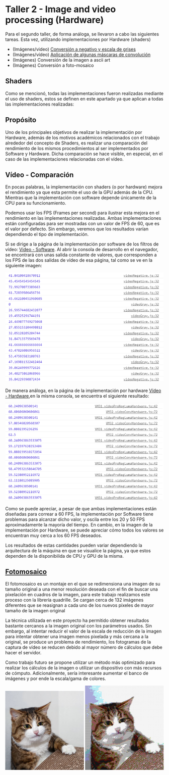 # Taller 2 - Image and video processing (Hardware)
Para el segundo taller, de forma análoga, se llevaron a cabo las siguientes tareas. Esta vez, utilizando implementaciones por Hardware (shaders)
* (Imágenes/video) [Conversión a negativo y escala de grises](/docs/workshops/imaHardware)
* (Imágenes/vídeo) [Aplicación de algunas máscaras de convolución](/docs/workshops/convoMasks)
* (Imágenes) Conversión de la imagen a ascii art
* (Imágenes) Conversión a foto-mosaico

## Shaders
Como se mencionó, todas las implementaciones fueron realizadas mediante el uso de shaders, estos se definen en este apartado ya que aplican a todas las implementaciones realizadas:

## Propósito
Uno de los principales objetivos de realizar la implementación por Hardware, además de los motivos académicos relacionados con el trabajo alrededor del concepto de Shaders, es realizar una comparación del rendimiento de los mismos procedimientos al ser implementados por Software y Hardware. Dicha comparación se hace visible, en especial, en el caso de las implementaciones relacionadas con el vídeo.

## Vídeo - Comparación
En pocas palabras, la implementación con shaders (o por hardware) mejora el rendimiento ya que esta permite el uso de la GPU además de la CPU. Mientras que la implementación con software depende únicamente de la CPU para su funcionamiento.

Podemos usar los FPS (Frames per second) para ilustrar esta mejora en el rendimiento en las implementaciones realizadas. Ambas implementaciones están configuradas para ser mostradas con un valor de FPS de 60, que es el valor por defecto. Sin embargo, veremos que los resultados varían dependiendo el tipo de implementación.

Si se dirige a la página de la implementación por software de los filtros de vídeo: [Video - Software](/docs/workshops/filtersVideo). Al abrir la consola de desarrollo en el navegador, se encontrará con unas salida constante de valores, que corresponden a los FPS de las dos salidas de vídeo de esa página, tal como se ve en la siguiente imagen:

![FPSSoftware](/docs/sketches/FPSVideoSoftware.png)

De manera análoga, en la página de la implementación por hardware [Vídeo - Hardware](/docs/workshops/convoMasks),en la misma consola, se encuentra el siguiente resultado:

![FPSHardware](/docs/sketches/FPSVideoHardware.png)

Como se puede apreciar, a pesar de que ambas implementaciones están diseñadas para correar a 60 FPS, la implementación por Software tiene problemas para alcanzar dicho valor, y oscila entre los 20 y 50 FPS aproximadamente la mayoría del tiempo. En cambio, en la imagen de la implementación por Hardware, se puede apreciar cómo todos los valores se encuentran muy cerca a los 60 FPS deseados.

Los resultados de estas cantidades pueden variar dependiendo la arquitectura de la máquina en que se visualice la página, ya que estos dependen de la disponibilida de CPU y GPU de la misma.

## [Fotomosaico](/visual/docs/workshops/FotoMosaicoH)
 
El fotomosaico es un montaje en el que se redimensiona una imagen de su tamaño original a una menor resolución deseada con el fin de buscar una pixelación en cuadros de la imagen, para este trabajo realizamos este proceso con la librería quadrille. Se cargan cerca de 132 imágenes diferentes que se reasignan a cada uno de los nuevos píxeles de mayor tamaño de la imagen original
 
La técnica utilizada en este proyecto ha permitido obtener resultados bastante cercanos a la imagen original con los parámetros usados. Sin embargo, al intentar reducir el valor de la escala de reducción de la imagen para intentar obtener una imagen menos pixelada y más cercana a la original, se produce un problema de rendimiento, los fotogramas de la captura de vídeo se reducen debido al mayor número de cálculos que debe hacer el servidor.
 
Como trabajo futuro se propone utilizar un método más optimizado para realizar los cálculos de la imagen o utilizar un dispositivo con más recursos de cómputo. Adicionalmente, sería interesante aumentar el banco de imágenes y por ende la escala/gama de colores.

<img src="/docs/sketches/images/mosaico/gato_mosaico.jpg" width="250" />
<img src="/docs/sketches/images/mosaico/mosaico_cat.png" width="250" />
